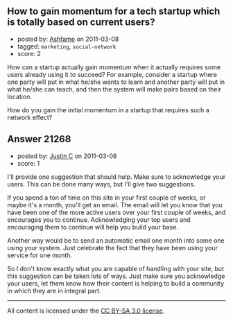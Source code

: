 ## How to gain momentum for a tech startup which is totally based on current users?

- posted by: [Ashfame](https://stackexchange.com/users/-1/8340-ashfame) on 2011-03-08
- tagged: `marketing`, `social-network`
- score: 2

How can a startup actually gain momentum when it actually requires some users already using it to succeed? For example, consider a startup where one party will put in what he/she wants to learn and another party will put in what he/she can teach, and then the system will make pairs based on their location.

How do you gain the initial momentum in a startup that requires such a network effect?


## Answer 21268

- posted by: [Justin C](https://stackexchange.com/users/-1/6947-justin-c) on 2011-03-08
- score: 1

I'll provide one suggestion that should help. Make sure to acknowledge your users. This can be done many ways, but I'll give two suggestions.

If you spend a ton of time on this site in your first couple of weeks, or maybe it's a month, you'll get an email. The email will let you know that you have been one of the more active users over your first couple of weeks, and encourages you to continue. Acknowledging your top users and encouraging them to continue will help you build your base.

Another way would be to send an automatic email one month into some one using your system. Just celebrate the fact that they have been using your service for one month.

So I don't know exactly what you are capable of handling with your site, but this suggestion can be taken lots of ways. Just make sure you acknowledge your users, let them know how their content is helping to build a community in which they are in integral part.



---

All content is licensed under the [CC BY-SA 3.0 license](https://creativecommons.org/licenses/by-sa/3.0/).
